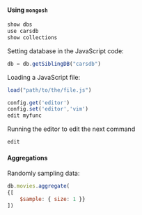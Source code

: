 #### Using `mongosh`
```js
show dbs
use carsdb
show collections
```
Setting database in the JavaScript code:
```js
db = db.getSiblingDB("carsdb")
```
Loading a JavaScript file:
```js
load("path/to/the/file.js")
```
```js
config.get('editor')
config.set('editor','vim')
edit myfunc
```
Running the editor to edit the next command
```js
edit
```
#### Aggregations
Randomly sampling data:
```js
db.movies.aggregate(
{[
	$sample: { size: 1 }}
])
```